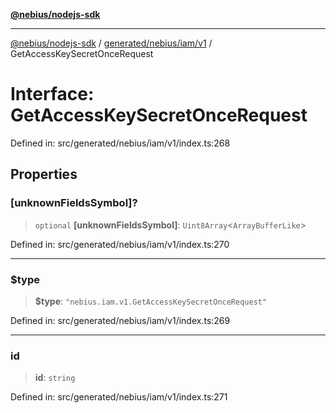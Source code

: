 [**@nebius/nodejs-sdk**](../../../../../README.md)

---

[@nebius/nodejs-sdk](../../../../../README.md) / [generated/nebius/iam/v1](../README.md) / GetAccessKeySecretOnceRequest

# Interface: GetAccessKeySecretOnceRequest

Defined in: src/generated/nebius/iam/v1/index.ts:268

## Properties

### \[unknownFieldsSymbol\]?

> `optional` **\[unknownFieldsSymbol\]**: `Uint8Array`\<`ArrayBufferLike`\>

Defined in: src/generated/nebius/iam/v1/index.ts:270

---

### $type

> **$type**: `"nebius.iam.v1.GetAccessKeySecretOnceRequest"`

Defined in: src/generated/nebius/iam/v1/index.ts:269

---

### id

> **id**: `string`

Defined in: src/generated/nebius/iam/v1/index.ts:271

